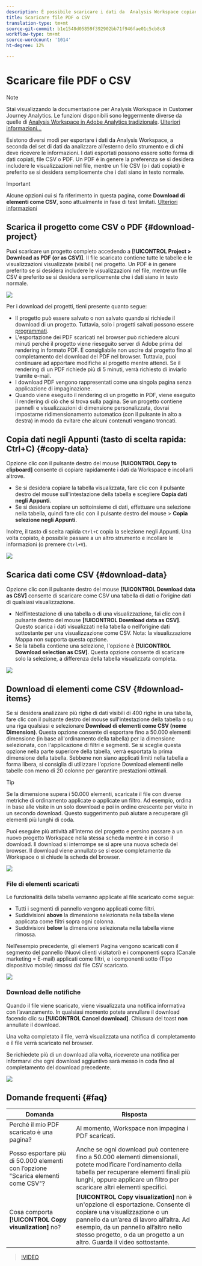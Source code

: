 ```yaml
---
description: È possibile scaricare i dati da  Analysis Workspace copiandoli oppure in formato PDF e CSV.
title: Scaricare file PDF o CSV
translation-type: tm+mt
source-git-commit: b1e1548d05859f392902bb71f946fae01c5cb8c8
workflow-type: tm+mt
source-wordcount: '1014'
ht-degree: 12%

---
```



# Scaricare file PDF o CSV

>[!NOTE]
>
>Stai visualizzando la documentazione per Analysis Workspace in Customer Journey Analytics. Le funzioni disponibili sono leggermente diverse da quelle di [Analysis Workspace in Adobe Analytics tradizionale](https://docs.adobe.com/content/help/it-IT/analytics/analyze/analysis-workspace/home.html). [Ulteriori informazioni...](/help/getting-started/cja-aa.md)

Esistono diversi modi per esportare i dati da  Analysis Workspace, a seconda del set di dati da analizzare all’esterno dello strumento e di chi deve ricevere le informazioni. I dati esportati possono essere sotto forma di dati copiati, file CSV o PDF. Un PDF è in genere la preferenza se si desidera includere le visualizzazioni nel file, mentre un file CSV (o i dati copiati) è preferito se si desidera semplicemente che i dati siano in testo normale.

>[!IMPORTANT]
>
> Alcune opzioni cui si fa riferimento in questa pagina, come **Download di elementi come CSV**, sono attualmente in fase di test limitati. [Ulteriori informazioni](https://docs.adobe.com/content/help/it-IT/analytics/landing/an-releases.html)

## Scarica il progetto come CSV o PDF {#download-project}

Puoi scaricare un progetto completo accedendo a **[!UICONTROL Project > Download as PDF (or as CSV)]**. Il file scaricato contiene tutte le tabelle e le visualizzazioni visualizzate (visibili) nel progetto. Un PDF è in genere preferito se si desidera includere le visualizzazioni nel file, mentre un file CSV è preferito se si desidera semplicemente che i dati siano in testo normale.

![](assets/download-project.png)

Per i download dei progetti, tieni presente quanto segue:

* Il progetto può essere salvato o non salvato quando si richiede il download di un progetto. Tuttavia, solo i progetti salvati possono essere [programmati](https://docs.adobe.com/content/help/it-IT/analytics/analyze/analysis-workspace/curate-share/t-schedule-report.html).
* L&#39;esportazione dei PDF scaricati nel browser può richiedere alcuni minuti perché il progetto viene rieseguito  server di Adobe prima del rendering in formato PDF. È consigliabile non uscire dal progetto fino al completamento del download del PDF nel browser. Tuttavia, puoi continuare ad apportare modifiche al progetto mentre attendi. Se il rendering di un PDF richiede più di 5 minuti, verrà richiesto di inviarlo tramite e-mail.
* I download PDF vengono rappresentati come una singola pagina senza applicazione di impaginazione.
* Quando viene eseguito il rendering di un progetto in PDF, viene eseguito il rendering di ciò che si trova sulla pagina. Se un progetto contiene pannelli e visualizzazioni di dimensione personalizzata, dovrai impostarne ridimensionamento automatico (con il pulsante in alto a destra) in modo da evitare che alcuni contenuti vengano troncati.

## Copia dati negli Appunti (tasto di scelta rapida: Ctrl+C) {#copy-data}

Opzione clic con il pulsante destro del mouse **[!UICONTROL Copy to clipboard]** consente di copiare rapidamente i dati da Workspace e incollarli altrove.

* Se si desidera copiare la tabella visualizzata, fare clic con il pulsante destro del mouse sull&#39;intestazione della tabella e scegliere **Copia dati negli Appunti**.
* Se si desidera copiare un sottoinsieme di dati, effettuare una selezione nella tabella, quindi fare clic con il pulsante destro del mouse > **Copia selezione negli Appunti**.

Inoltre, il tasto di scelta rapida `Ctrl+C` copia la selezione negli Appunti. Una volta copiato, è possibile passare a un altro strumento e incollare le informazioni (o premere `Ctrl+V`).

![](assets/copy-selection.png)

## Scarica dati come CSV {#download-data}

Opzione clic con il pulsante destro del mouse **[!UICONTROL Download data as CSV]** consente di scaricare come CSV una tabella di dati o l’origine dati di qualsiasi visualizzazione.

* Nell’intestazione di una tabella o di una visualizzazione, fai clic con il pulsante destro del mouse **[!UICONTROL Download data as CSV]**. Questo scarica i dati visualizzati nella tabella o nell’origine dati sottostante per una visualizzazione come CSV. Nota: la visualizzazione Mappa non supporta questa opzione.
* Se la tabella contiene una selezione, l&#39;opzione è **[!UICONTROL Download selection as CSV]**. Questa opzione consente di scaricare solo la selezione, a differenza della tabella visualizzata completa.

![](assets/download-data-viz.png)

## Download di elementi come CSV {#download-items}

Se si desidera analizzare più righe di dati visibili di 400 righe in una tabella, fare clic con il pulsante destro del mouse sull&#39;intestazione della tabella o su una riga qualsiasi e selezionare **Download di elementi come CSV (nome Dimension)**. Questa opzione consente di esportare fino a 50.000 elementi dimensione (in base all&#39;ordinamento della tabella) per la dimensione selezionata, con l&#39;applicazione di filtri e segmenti. Se si sceglie questa opzione nella parte superiore della tabella, verrà esportata la prima dimensione della tabella. Sebbene non siano applicati limiti nella tabella a forma libera, si consiglia di utilizzare l&#39;opzione Download elementi nelle tabelle con meno di 20 colonne per garantire prestazioni ottimali.

>[!TIP]
>
> Se la dimensione supera i 50.000 elementi, scaricate il file con diverse metriche di ordinamento applicate o applicate un filtro. Ad esempio, ordina in base alle visite in un solo download e poi in ordine crescente per visite in un secondo download. Questo suggerimento può aiutare a recuperare gli elementi più lunghi di coda.

Puoi eseguire più attività all’interno del progetto e persino passare a un nuovo progetto Workspace nella stessa scheda mentre è in corso il download. Il download si interrompe se si apre una nuova scheda del browser. Il download viene annullato se si esce completamente da Workspace o si chiude la scheda del browser.

![](assets/download-items.png)

### File di elementi scaricati

Le funzionalità della tabella verranno applicate al file scaricato come segue:

* Tutti i segmenti di pannello vengono applicati come filtri.
* Suddivisioni **above** la dimensione selezionata nella tabella viene applicata come filtri sopra ogni colonna.
* Suddivisioni **below** la dimensione selezionata nella tabella viene rimossa.

Nell’esempio precedente, gli elementi Pagina vengono scaricati con il segmento del pannello (Nuovi clienti visitatori) e i componenti sopra (Canale marketing = E-mail) applicati come filtri, e i componenti sotto (Tipo dispositivo mobile) rimossi dal file CSV scaricato.

![](assets/downloaded-file.png)

### Download delle notifiche

Quando il file viene scaricato, viene visualizzata una notifica informativa con l’avanzamento. In qualsiasi momento potete annullare il download facendo clic su **[!UICONTROL Cancel download]**. Chiusura del toast **non** annullate il download.

Una volta completato il file, verrà visualizzata una notifica di completamento e il file verrà scaricato nel browser.

Se richiedete più di un download alla volta, riceverete una notifica per informarvi che ogni download aggiuntivo sarà messo in coda fino al completamento del download precedente.

![](assets/toast.png)

## Domande frequenti {#faq}

| Domanda | Risposta |
| --- | --- |
| Perché il mio PDF scaricato è una pagina? | Al momento, Workspace non impagina i PDF scaricati. |
| Posso esportare più di 50.000 elementi con l’opzione &quot;Scarica elementi come CSV&quot;? | Anche se ogni download può contenere fino a 50.000 elementi dimensionali, potete modificare l&#39;ordinamento della tabella per recuperare elementi finali più lunghi, oppure applicare un filtro per scaricare altri elementi specifici. |
| Cosa comporta **[!UICONTROL Copy visualization]** no? | **[!UICONTROL Copy visualization]** non è un&#39;opzione di esportazione. Consente di copiare una visualizzazione o un pannello da un’area di lavoro all’altra. Ad esempio, da un pannello all’altro nello stesso progetto, o da un progetto a un altro. Guarda il video sottostante. |

>[!VIDEO](https://video.tv.adobe.com/v/23724)
